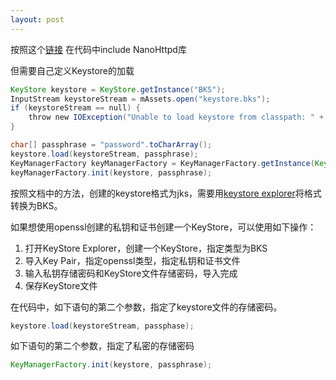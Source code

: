 ```yaml
---
layout: post
---
```


按照这个[链接](https://github.com/NanoHttpd/nanohttpd) 在代码中include NanoHttpd库

但需要自己定义Keystore的加载

```Java
KeyStore keystore = KeyStore.getInstance("BKS");
InputStream keystoreStream = mAssets.open("keystore.bks");
if (keystoreStream == null) {
    throw new IOException("Unable to load keystore from classpath: " + "keystore.bks");
}

char[] passphrase = "password".toCharArray();
keystore.load(keystoreStream, passphrase);
KeyManagerFactory keyManagerFactory = KeyManagerFactory.getInstance(KeyManagerFactory.getDefaultAlgorithm());
keyManagerFactory.init(keystore, passphrase);
```

按照文档中的方法，创建的keystore格式为jks，需要用[keystore explorer](http://keystore-explorer.org/)将格式转换为BKS。

如果想使用openssl创建的私钥和证书创建一个KeyStore，可以使用如下操作：

1. 打开KeyStore Explorer，创建一个KeyStore，指定类型为BKS
2. 导入Key Pair，指定openssl类型，指定私钥和证书文件
3. 输入私钥存储密码和KeyStore文件存储密码，导入完成
4. 保存KeyStore文件

在代码中，如下语句的第二个参数，指定了keystore文件的存储密码。

```java
keystore.load(keystoreStream, passphase);
```

如下语句的第二个参数，指定了私密的存储密码

```java
KeyManagerFactory.init(keystore, passphrase);
```